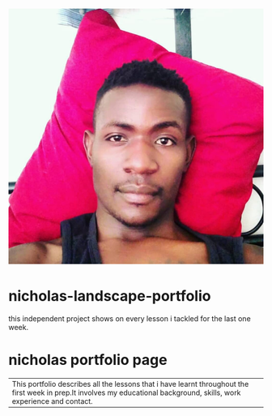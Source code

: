 # ![Portfolio](images/nick.jpeg)
# nicholas-landscape-portfolio
this independent project shows on every lesson i tackled for the last one week.
# nicholas portfolio page
<table>
  <tr>
    <td>
This portfolio describes all the lessons that i have learnt throughout the first week in prep.It involves my educational background, skills, work experience and contact.
    </td>
  </tr>
</table>
